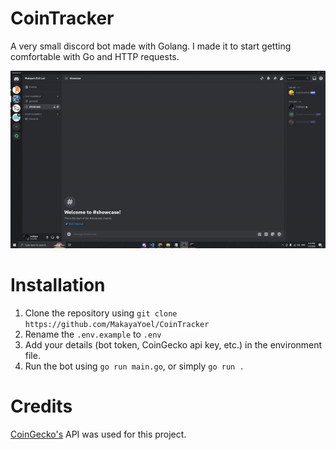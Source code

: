 # CoinTracker

A very small discord bot made with Golang. I made it to start getting comfortable with Go and HTTP requests.

![Vid](https://github.com/MakayaYoel/CoinTracker/blob/main/assets/preview.gif)

# Installation
1. Clone the repository using `git clone https://github.com/MakayaYoel/CoinTracker`
2. Rename the `.env.example` to `.env`
3. Add your details (bot token, CoinGecko api key, etc.) in the environment file.
4. Run the bot using `go run main.go`, or simply `go run .`

# Credits
[CoinGecko's](https://www.coingecko.com/) API was used for this project.
